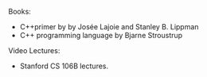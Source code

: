 Books:  
- C++primer by by Josée Lajoie and Stanley B. Lippman
- C++ programming language by Bjarne Stroustrup

Video Lectures:
- Stanford CS 106B lectures.
